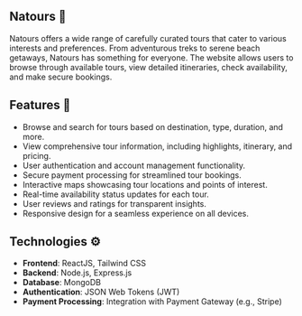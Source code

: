 ## Natours 🌳

Natours offers a wide range of carefully curated tours that cater to various interests and preferences. From adventurous treks to serene beach getaways, Natours has something for everyone. The website allows users to browse through available tours, view detailed itineraries, check availability, and make secure bookings.

## Features 🚀

- Browse and search for tours based on destination, type, duration, and more.
- View comprehensive tour information, including highlights, itinerary, and pricing.
- User authentication and account management functionality.
- Secure payment processing for streamlined tour bookings.
- Interactive maps showcasing tour locations and points of interest.
- Real-time availability status updates for each tour.
- User reviews and ratings for transparent insights.
- Responsive design for a seamless experience on all devices.

## Technologies ⚙️

- **Frontend**: ReactJS, Tailwind CSS
- **Backend**: Node.js, Express.js
- **Database**: MongoDB
- **Authentication**: JSON Web Tokens (JWT)
- **Payment Processing**: Integration with Payment Gateway (e.g., Stripe)
